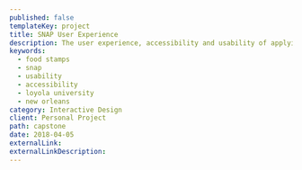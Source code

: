 ```yaml
---
published: false
templateKey: project
title: SNAP User Experience
description: The user experience, accessibility and usability of applying for food stamps (SNAP) in Louisiana.
keywords:
  - food stamps
  - snap
  - usability
  - accessibility
  - loyola university
  - new orleans
category: Interactive Design
client: Personal Project
path: capstone
date: 2018-04-05
externalLink:
externalLinkDescription:
---
```

